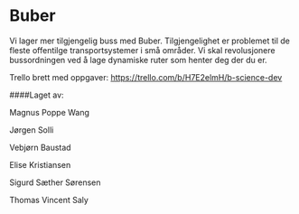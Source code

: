 # Buber
Vi lager mer tilgjengelig buss med Buber. Tilgjengelighet er problemet til de fleste offentilge transportsystemer i små områder. Vi skal revolusjonere bussordningen ved å lage dynamiske ruter som henter deg der du er. 

Trello brett med oppgaver: https://trello.com/b/H7E2elmH/b-science-dev

####Laget av:

Magnus Poppe Wang

Jørgen Solli

Vebjørn Baustad

Elise Kristiansen

Sigurd Sæther Sørensen

Thomas Vincent Saly

